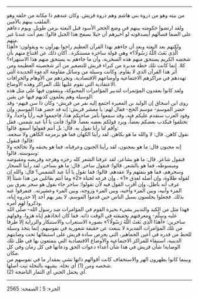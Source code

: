 ------------------------------------------------------------------------

من بيته وهو من ذروة بني هاشم وهم ذروة قريش. وكان عندهم ذا مكانة من خلقه
وهو الملقب بينهم بالأمين.  
ولقد ارتضوا حكومته بينهم في وضع الحجر الأسود قبل البعثة بزمن طويل. ويوم
دعاهم على الصفا فسألهم أيصدقونه لو أخبرهم أن خيلا بسفح هذا الجبل قالوا:
نعم أنت عندنا غير متهم.  
ولكنهم بعد البعثة وبعد أن جاءهم بهذا القرآن العظيم راحوا يهزأون به
ويقولون: «أَهذَا الَّذِي بَعَثَ اللَّهُ رَسُولًا؟» وهي قولة ساخرة مستنكرة.. أكان ذلك
عن اقتناع منهم بأن شخصه الكريم يستحق منهم هذه السخرية، وأن ما جاءهم به
يستحق منهم هذا الاستهزاء؟ كلا. إنما كانت تلك خطة مدبرة من كبراء قريش
للتصغير من أثر شخصيته العظيمة ومن أثر هذا القرآن الذي لا يقاوم. وكانت
وسيلة من وسائل مقاومة الدعوة الجديدة التي تهددهم في مراكزهم الاجتماعية
وأوضاعهم الاقتصادية، وتجردهم من الأوهام والخرافات الاعتقادية التي تقوم
عليها تلك المراكز وهذه الأوضاع.  
ولقد كانوا يعقدون المؤتمرات لتدبير المؤامرات المحبوكة، ويتفقون فيها على
مثل هذه الوسيلة وهم يعلمون كذبهم فيها عن يقين:  
روى ابن اسحاق إن الوليد بن المغيرة اجتمع إليه نفر من قريش- وكان ذا سن
فيهم- وقد حضر الموسم- موسم الحج- فقال لهم: يا معشر قريش: إنه قد حضر هذا
الموسم، وإن وفود العرب ستقدم عليكم فيه، وقد سمعوا بأمر صاحبكم هذا،
فاجمعوا فيه رأياً واحداً، ولا تختلفوا فيكذب بعضكم بعضاً، ويرد قولكم بعضه
بعضاً. قالوا: فأنت يا أبا عبد شمس، فقل وأقم لنا رأيا نقول به. قال: بل
أنتم فقولوا أسمع. قالوا:  
نقول كاهن. قال: لا والله ما هو بكاهن. لقد رأينا الكهان فما هو بزمزمة
الكاهن ولا سجعه. قالوا: فنقول:  
إنه مجنون قال: ما هو بمجنون، لقد رأينا الجنون وعرفناه، فما هو بخنقه ولا
تخالجه ولا وسوسته. قالوا:  
فنقول شاعر. قال: ما هو بشاعر، لقد عرفنا الشعر كله رجزه وهزجه وقريضه
ومقبوضه ومبسوطه، فما هو بالشعر. قالوا: فنقول ساحر. قال: ما هو بساحر، لقد
رأينا السحار وسحرهم، فما هو بنفثهم ولا عقدهم. قالوا: فما تقول يا أبا عبد
الشمس؟ قال: والله إن لقوله طلاوة، وإن أصله لعذق «1» ، وإن فرعه لجناة «2»
وما أنتم بقائلين من هذا شيئاً إلا عرف أنه باطل، وإن أقرب القول فيه لأن
تقولوا: ساحر جاء بقول هو سحر يفرق بين المرء وأبيه، وبين المرء وأخيه،
وبين المرء وزوجه، وبين المرء وعشيرته.. فتفرقوا عنه بذلك. فجعلوا يجلسون
بسبل الناس حين قدموا الموسم، لا يمر بهم أحد إلا حذروه إياه، وذكروا لهم
أمره.  
فهذا مثل من الكيد والتدبير يشيء بحيرة القوم في المؤامرات ضد رسول الله-
صلّى الله عليه وسلّم- ومعرفتهم بحقيقته في الوقت ذاته. فما كان اتخاذهم إياه
هزوا، وقولهم ساخرين: «أَهذَا الَّذِي بَعَثَ اللَّهُ رَسُولًا؟» بصورة الاستغراب
والاستنكار والزراية إلا طرفا من تلك المؤامرات المدبرة لا ينبعث عن حقيقة
شعورية في نفوسهم، إنما يتخذ وسيلة للحط من قدره في أعين الجماهير، التي
يحرص سادة قريش على استبقائها تحت وصايتهم الدينية، استبقاء للمراكز
الاجتماعية والأوضاع الاقتصادية التي يتمتعون بها في ظل تلك الوصاية! شأن
قريش في هذا شأن أعداء دعوات الحق ودعاتها في كل زمان وفي كل مكان.  
وبينما كانوا يظهرون الهز والاستخفاف كانت أقوالهم ذاتها تشي بمقدار ما في
نفوسهم من شخصه ومن (1) أي نخلة. يشبهه بالنخلة ثبت أصلها.  
(2) أي يحمل الجني أي الثمار الناضجة.

------------------------------------------------------------------------

الجزء: 5 ¦ الصفحة: 2565
